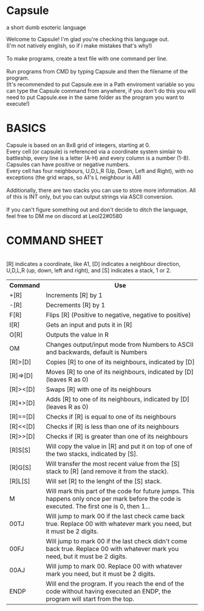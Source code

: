# Capsule
a short dumb esoteric language

Welcome to Capsule! I'm glad you're checking this language out.<br>
(I'm not natively english, so if i make mistakes that's why!)<br><br>
To make programs, create a text file with one command per line.<br><br>
Run programs from CMD by typing Capsule and then the filename of the program. <br>
(It's recommended to put Capsule.exe in a Path enviroment variable so you can type the Capsule command from anywhere, if you don't do this you will need to put Capsule.exe in the same folder as the program you want to execute!)
<h1> BASICS </h1>
Capsule is based on an 8x8 grid of integers, starting at 0. <br>
Every cell (or capsule) is referenced via a coordinate system simlair to battleship, every line is a letter (A-H) and every column is a number (1-8). <br>
Capsules can have positive or negative numbers. <br>
Every cell has four neighbours, U,D,L,R (Up, Down, Left and Right), with no exceptions (the grid wraps, so A1's L neighbour is A8)<br>
<br>
Additionally, there are two stacks you can use to store more information. All of this is INT only, but you can output strings via ASCII conversion.<br>
<br>If you can't figure something out and don't decide to ditch the language, feel free to DM me on discord at Leol22#0580
<h1> COMMAND SHEET </h1>
<br>
[R] indicates a coordinate, like A1, [D] indicates a neighbour direction, U,D,L,R (up, down, left and right), and [S] indicates a stack, 1 or 2.

 <table>
  <tr>
    <th>Command</th>
    <th>Use</th>

  </tr>
  <tr>
    <td>+[R]</td>
    <td>Increments [R] by 1</td>
  </tr>
  <tr>
    <td>-[R]</td>
    <td>Decrements [R] by 1</td>
  </tr>
  <tr>
    <td>F[R]</td>
    <td>Flips [R] (Positive to negative, negative to positive)</td>
  </tr>
    <tr>
    <td>I[R]</td>
    <td>Gets an input and puts it in [R]</td>
  </tr>
    <tr>
    <td>O[R]</td>
    <td>Outputs the value in R</td>
  </tr>
    <tr>
    <td>OM</td>
    <td>Changes output/input mode from Numbers to ASCII and backwards, default is Numbers</td>
  </tr>
    <tr>
    <td>[R]>[D]</td>
    <td>Copies [R] to one of its neighbours, indicated by [D]</td>
  </tr>
      <tr>
    <td>[R]=>[D]</td>
    <td>Moves [R] to one of its neighbours, indicated by [D] (leaves R as 0)</td>
  </tr>
        <tr>
    <td>[R]><[D]</td>
    <td>Swaps [R] with one of its neighbours</td>
  </tr>
        <tr>
    <td>[R]+>[D]</td>
    <td>Adds [R] to one of its neighbours, indicated by [D] (leaves R as 0)</td>
  </tr>
        <tr>
    <td>[R]==[D]</td>
    <td>Checks if [R] is equal to one of its neighbours</td>
  </tr>
          <tr>
    <td>[R]<<[D]</td>
    <td>Checks if [R] is less than one of its neighbours</td>
  </tr>
          <tr>
    <td>[R]>>[D]</td>
    <td>Checks if [R] is greater than one of its neighbours</td>
  </tr>
          <tr>
            <tr>
    <td>[R]S[S]</td>
    <td>Will copy the value in [R] and put it on top of one of the two stacks, indicated by [S].</td>
  </tr>
              <tr>
    <td>[R]G[S]</td>
    <td>Will transfer the most recent value from the [S] stack to [R] (and remove it from the stack).</td>
  </tr>
                <tr>
    <td>[R]L[S]</td>
    <td>Will set [R] to the lenght of the [S] stack.</td>
  </tr>
          <tr>
    <td>M</td>
    <td>Will mark this part of the code for future jumps. This happens only once per mark before the code is executed. The first one is 0, then 1...</td>
  </tr>
          <tr>
    <td>00TJ</td>
    <td>Will jump to mark 00 if the last check came back true. Replace 00 with whatever mark you need, but it must be 2 digits.</td>
  </tr>
            <tr>
    <td>00FJ</td>
    <td>Will jump to mark 00 if the last check didn't come back true. Replace 00 with whatever mark you need, but it must be 2 digits.</td>
  </tr>
            <tr>
    <td>00AJ</td>
    <td>Will jump to mark 00. Replace 00 with whatever mark you need, but it must be 2 digits.</td>
  </tr>
              <tr>
    <td>ENDP</td>
    <td>Will end the program. If you reach the end of the code without having executed an ENDP, the program will start from the top.</td>
  </tr>
</table> 




